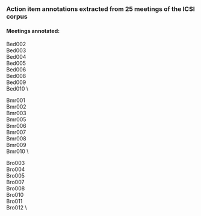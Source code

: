 ### Action item annotations extracted from 25 meetings of the ICSI corpus

#### Meetings annotated:
Bed002 \
Bed003 \
Bed004 \
Bed005 \
Bed006 \
Bed008 \
Bed009 \
Bed010 \

Bmr001 \
Bmr002 \
Bmr003 \
Bmr005 \
Bmr006 \
Bmr007 \
Bmr008 \
Bmr009 \
Bmr010 \

Bro003 \
Bro004 \
Bro005 \
Bro007 \
Bro008 \
Bro010 \
Bro011 \
Bro012 \
